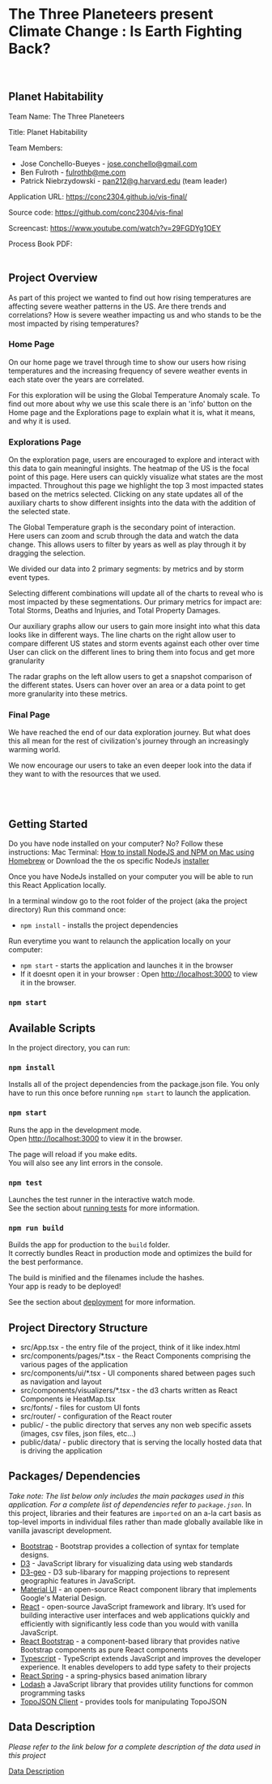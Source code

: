 # The Three Planeteers present Climate Change : Is Earth Fighting Back?

<br>

## Planet Habitability

Team Name:	 	The Three Planeteers

Title:			Planet Habitability

Team Members:	
- Jose Conchello-Bueyes - jose.conchello@gmail.com
- Ben Fulroth - fulrothb@me.com
- Patrick Niebrzydowski - pan212@g.harvard.edu (team leader)
  
Application URL:	https://conc2304.github.io/vis-final/ 

Source code: 		https://github.com/conc2304/vis-final 

Screencast:		https://www.youtube.com/watch?v=29FGDYg1OEY   

Process Book PDF: 
<br>
<br>

## Project Overview
As part of this project we wanted to find out how rising temperatures are affecting severe weather patterns in the US. 
Are there trends and correlations? 
How is severe weather impacting us and who stands to be the most impacted by rising temperatures? 

### Home Page
On our home page we travel through time to show our users how rising temperatures and the increasing frequency of severe weather events in each state over the years are correlated.

For this exploration will be using the Global Temperature Anomaly scale. To find out more about why we use this scale there is an 'info' button on the Home page and the Explorations page to explain what it is, what it means, and why it is used.

### Explorations Page
On the exploration page, users are encouraged to explore and interact with this data to gain meaningful insights.
The heatmap of the US is the focal point of this page.  Here users can quickly visualize what states are the most impacted. Throughout this page we highlight the top 3 most impacted states based on the metrics selected. Clicking on any state updates all of the auxiliary charts to show different insights into the data with the addition of the selected state.


The Global Temperature graph is the secondary point of interaction.  
Here users can zoom and scrub through the data and watch the data change.
This allows users to filter by years as well as play through it by dragging the selection.

We divided our data into 2 primary segments: 
by metrics and by storm event types.

Selecting different combinations will update all of the charts to reveal who is most impacted by these  segmentations.
Our primary metrics for impact are:
 Total Storms, Deaths and Injuries, and Total Property Damages.

Our auxiliary graphs allow our users to gain more insight into what this data looks like in different ways.
The line charts on the right allow user to compare different US states and storm events against each other over time
User can click on the different lines to bring them into focus and get more granularity

The radar graphs on the left allow users to get a snapshot comparison of the different states.
Users can hover over an area or a data point to get more granularity into these metrics.

### Final Page
We have reached the end of our data exploration journey. But what does this all mean for the rest of civilization's journey through an increasingly warming world.

We now encourage our users to take an even deeper look into the data if they want to with the resources that we used.

<br>
<br>

## Getting Started

Do you have node installed on your computer? No?
Follow these instructions:
Mac Terminal: [How to install NodeJS and NPM on Mac using Homebrew](https://medium.com/@hayasnc/how-to-install-nodejs-and-npm-on-mac-using-homebrew-b33780287d8f)
or
Download the the os specific NodeJs [installer](https://nodejs.org/en/download/)

Once you have NodeJs installed on your computer you will be able to run this React Application locally.

In a terminal window go to the root folder of the project (aka the project directory)
Run this command once:

- `npm install` - installs the project dependencies

Run everytime you want to relaunch the application locally on your computer:

- `npm start` - starts the application and launches it in the browser
- If it doesnt open it in your browser : Open [http://localhost:3000](http://localhost:3000) to view it in the browser.

### `npm start`

## Available Scripts

In the project directory, you can run:

### `npm install`

Installs all of the project dependencies from the package.json file.
You only have to run this once before running `npm start` to launch the application.

### `npm start`

Runs the app in the development mode.\
Open [http://localhost:3000](http://localhost:3000) to view it in the browser.

The page will reload if you make edits.\
You will also see any lint errors in the console.

### `npm test`

Launches the test runner in the interactive watch mode.\
See the section about [running tests](https://facebook.github.io/create-react-app/docs/running-tests) for more information.

### `npm run build`

Builds the app for production to the `build` folder.\
It correctly bundles React in production mode and optimizes the build for the best performance.

The build is minified and the filenames include the hashes.\
Your app is ready to be deployed!

See the section about [deployment](https://facebook.github.io/create-react-app/docs/deployment) for more information.

## Project Directory Structure

- src/App.tsx - the entry file of the project, think of it like index.html
- src/components/pages/\*.tsx - the React Components comprising the various pages of the application
- src/components/ui/\*.tsx - UI components shared between pages such as navigation and layout
- src/components/visualizers/\*.tsx - the d3 charts written as React Components ie HeatMap.tsx
- src/fonts/ - files for custom UI fonts
- src/router/ - configuration of the React router
- public/ - the public directory that serves any non web specific assets (images, csv files, json files, etc...)
- public/data/ - public directory that is serving the locally hosted data that is driving the application

## Packages/ Dependencies

*Take note: The list below only includes the main packages used in this application.  For a complete list of dependencies refer to `package.json`*.
In this project, libraries and their features are `imported` on an a-la cart basis as top-level imports in individual files rather than made globally available like in vanilla javascript development.

- [Bootstrap](https://getbootstrap.com/) - Bootstrap provides a collection of syntax for template designs.
- [D3](https://d3js.org/) - JavaScript library for visualizing data using web standards
- [D3-geo](https://github.com/d3/d3-geo) - D3 sub-libarary for mapping projections to represent geographic features in JavaScript.
- [Material UI](https://mui.com/material-ui/getting-started/overview/) - an open-source React component library that implements Google's Material Design.
- [React](https://reactjs.org/) - open-source JavaScript framework and library. It’s used for building interactive user interfaces and web applications quickly and efficiently with significantly less code than you would with vanilla JavaScript.
- [React Bootstrap](https://react-bootstrap.github.io/) - a component-based library that provides native Bootstrap components as pure React components
- [Typescript](https://www.typescriptlang.org/) - TypeScript extends JavaScript and improves the developer experience. It enables developers to add type safety to their projects
- [React Spring](https://react-spring.dev/) - a spring-physics based animation library
- [Lodash](https://lodash.com/) a JavaScript library that provides utility functions for common programming tasks
- [TopoJSON Client](https://github.com/topojson/topojson-client) - provides tools for manipulating TopoJSON

## Data Description

*Please refer to the link below for a complete description of the data used in this project*

[Data Description](DataDiscription.md)
